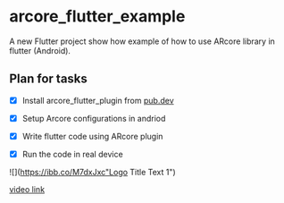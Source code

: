 # arcore_flutter_example

A new Flutter project show how example of how to use ARcore library in flutter (Android).

## Plan for tasks

* [x] Install arcore_flutter_plugin from 
[pub.dev](https://pub.dev/packages/arcore_flutter_plugin#-readme-tab-)
* [x] Setup Arcore configurations in andriod
* [x] Write flutter code using ARcore plugin
* [x] Run the code in real device


![](https://ibb.co/M7dxJxc"Logo Title Text 1")


[video link](https://twitter.com/Ayman_WaM/status/1261613556941959168?s=20)